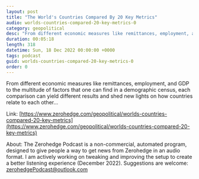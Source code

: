 ```yaml
---
layout: post
title: "The World's Countries Compared By 20 Key Metrics"
audio: worlds-countries-compared-20-key-metrics-0
category: geopolitical
desc: "From different economic measures like remittances, employment, and GDP to the multitude of factors that one can find in a demographic census, each comparison can yield different results and shed new lights on how countries relate to each other..."
duration: 00:05:18
length: 318
datetime: Sun, 18 Dec 2022 00:00:00 +0000
tags: podcast
guid: worlds-countries-compared-20-key-metrics-0
order: 0
---
```

From different economic measures like remittances, employment, and GDP to the multitude of factors that one can find in a demographic census, each comparison can yield different results and shed new lights on how countries relate to each other...

Link: [https://www.zerohedge.com/geopolitical/worlds-countries-compared-20-key-metrics](https://www.zerohedge.com/geopolitical/worlds-countries-compared-20-key-metrics)

About: The Zerohedge Podcast is a non-commercial, automated program, designed to give people a way to get news from Zerohedge in an audio format.  I am actively working on tweaking and improving the setup to create a better listening experience (December 2022).  Suggestions are welcome: [zerohedgePodcast@outlook.com](mailto:zerohedgePodcast@outlook.com)